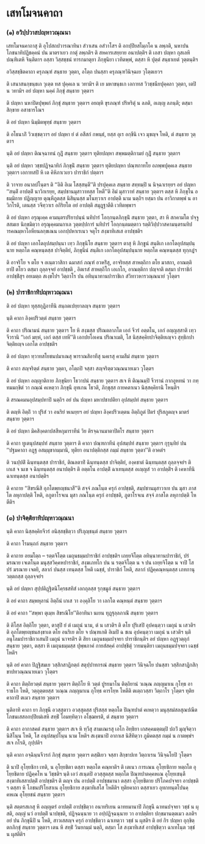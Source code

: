 <h1>เสทโมจนคาถา</h1>
<h3>(๑) อวิปฺปวาสปญฺหาวณฺณนา</h3>
<p> เสทโมจนคาถาสุ    ติ อุโปสถปวารณาทินา สํวาเสน อสํวาโสฯ ติ อกปฺปิยสโมฺภโค น ลพฺภติ, นหาปนโภชนาทิปฎิชคฺคนํ ปน มาตราเยว กาตุํ ลพฺภติฯ ติ สหคารเสยฺยาย อนาปตฺติฯ ติ เอสา ปญฺหา กุสเลหิ ปณฺฑิเตหิ จินฺติตาฯ อสฺสา วิสฺสชฺชนํ ทารกมาตุยา ภิกฺขุนิยา เวทิตพฺพํ, ตสฺสา หิ ปุตฺตํ สนฺธาเยตํ วุตฺตนฺติฯ</p>


<p>อวิสฺสชฺชิตคาถา ครุภณฺฑํ สนฺธาย วุตฺตา, อโตฺถ ปนสฺสา ครุภณฺฑวินิจฺฉเย วุโตฺตเยวฯ</p>


<p>ติ เสนาสนกฺขนฺธเก วุเตฺต ทส ปุคฺคเล น วทามิฯ ติ เย มหาขนฺธเก เอกาทส วิวชฺชนียปุคฺคลา วุตฺตา, เตปิ น วทามิฯ อยํ ปญฺหา นคฺคํ ภิกฺขุํ สนฺธาย วุตฺตาฯ</p>


<p>ติ ปญฺหา นหาปิตปุพฺพกํ ภิกฺขุํ สนฺธาย วุตฺตาฯ อยญฺหิ ขุรภณฺฑํ ปริหริตุํ น ลภติ, อเญฺญ ลภนฺติ; ตสฺมา สิกฺขาย อสาธารโณฯ</p>


<p>ติ อยํ ปญฺหา นิมฺมิตพุทฺธํ สนฺธาย วุตฺตาฯ</p>


<p>  ติ อโธนาภิํ วิวเชฺชตฺวาฯ อยํ ปญฺหา ยํ ตํ อสีสกํ กพนฺธํ, ยสฺส อุเร อกฺขีนิ เจว มุขญฺจ โหติ, ตํ สนฺธาย วุตฺตาฯ</p>


<p>นฺติ อยํ ปญฺหา ติณจฺฉาทนํ กุฎิํ สนฺธาย วุตฺตาฯ ทุติยปญฺหา สพฺพมตฺติกามยํ กุฎิํ สนฺธาย วุตฺตาฯ</p>


<p>นฺติ อยํ ปญฺหา วชฺชปฎิจฺฉาทิกํ ภิกฺขุนิํ สนฺธาย วุตฺตาฯ ทุติยปญฺหา ปณฺฑกาทโย อภพฺพปุคฺคเล สนฺธาย วุตฺตาฯ เอกาทสปิ หิ เต คิหิภาเวเยว ปาราชิกํ ปตฺตาฯ</p>


<p>ติ  วาจาย อนาลปโนฺตฯ ติ ‘‘อิติ อิเม โสสฺสนฺตี’’ติ ปรปุคฺคเล สนฺธาย สทฺทมฺปิ น นิจฺฉาเรยฺยฯ อยํ ปญฺหา ‘‘สนฺติํ อาปตฺติํ นาวิกเรยฺย, สมฺปชานมุสาวาทสฺส โหตี’’ติ อิมํ มุสาวาทํ สนฺธาย วุตฺตาฯ ตสฺส หิ ภิกฺขุโน อธมฺมิกาย ปฎิญฺญาย ตุณฺหีภูตสฺส นิสินฺนสฺส มโนทฺวาเร อาปตฺติ นาม นตฺถิฯ ยสฺมา ปน อาวิกาตพฺพํ น อาวิกโรติ, เตนสฺส  วจีทฺวาเร อกิริยโต อยํ อาปตฺติ สมุฎฺฐาตีติ เวทิตพฺพาฯ</p>


<p>ติ อยํ ปญฺหา อรุณุเคฺค คามนฺตรปริยาปนฺนํ นทิปารํ โอกฺกนฺตภิกฺขุนิํ สนฺธาย วุตฺตา, สา หิ สกคามโต ปจฺจูสสมเย นิกฺขมิตฺวา อรุณุคฺคมนกาเล วุตฺตปฺปการํ นทิปารํ โอกฺกนฺตมตฺตาว รตฺติวิปฺปวาสคามนฺตรนทิปารคณมฺหาโอหียนลกฺขเณน เอกปฺปหาเรเนว จตุโร สงฺฆาทิเสเส อาปชฺชติฯ</p>


<p>ติ อยํ ปญฺหา เอกโตอุปสมฺปนฺนา เทฺว ภิกฺขุนิโย สนฺธาย วุตฺตาฯ ตาสุ หิ ภิกฺขูนํ สนฺติเก เอกโตอุปสมฺปนฺนาย หตฺถโต คณฺหนฺตสฺส ปาจิตฺติยํ, ภิกฺขุนีนํ สนฺติเก เอกโตอุปสมฺปนฺนาย หตฺถโต คณฺหนฺตสฺส ทุกฺกฎํฯ</p>


<p>ติ อาจริโย จ ตโย จ อเนฺตวาสิกา ฉมาสกํ ภณฺฑํ อวหริํสุ, อาจริยสฺส สาหตฺถิกา ตโย มาสกา, อาณตฺติยาปิ ตโยว ตสฺมา ถุลฺลจฺจยํ อาปชฺชติ , อิตเรสํ สาหตฺถิโก เอเกโก, อาณตฺติกา ปญฺจาติ ตสฺมา ปาราชิกํ อาปชฺชิํสุฯ อยเมตฺถ สเงฺขโปฯ วิตฺถาโร ปน อทินฺนาทานปาราชิเก สํวิทาวหารวณฺณนายํ วุโตฺตฯ</p>


<h3>(๒) ปาราชิกาทิปญฺหาวณฺณนา</h3>
<p> ติ อยํ ปญฺหา ทุสฺสกุฎิอาทีนิ สนฺถตเปยฺยาลญฺจ สนฺธาย วุตฺตาฯ</p>


<p>นฺติ คาถา ลิงฺคปริวตฺตํ สนฺธาย วุตฺตาฯ</p>


<p>ติ คาถา ปริณามนํ สนฺธาย วุตฺตาฯ โย หิ สงฺฆสฺส ปริณตลาภโต เอกํ จีวรํ อตฺตโน, เอกํ อญฺญสฺสาติ เทฺว จีวรานิ ‘‘เอกํ  มยฺหํ, เอกํ ตสฺส เทหี’’ติ เอกปยโอเคน ปริณาเมติ, โส นิสฺสคฺคิยปาจิตฺติยเญฺจว สุทฺธิกปาจิตฺติยญฺจ เอกโต อาปชฺชติฯ</p>


<p>ติ อยํ ปญฺหา ทฺวาทสโยชนปมาเณสุ พาราณสิอาทีสุ นคเรสุ คามสีมํ สนฺธาย วุตฺตาฯ</p>


<p>ติ คาถา สญฺจริตฺตํ สนฺธาย วุตฺตา, อโตฺถปิ จสฺสา สญฺจริตฺตวณฺณนายเมว วุโตฺตฯ</p>


<p>ติ อยํ ปญฺหา อญฺญาติกาย ภิกฺขุนิยา โธวาปนํ สนฺธาย วุตฺตาฯ สเจ หิ ติณฺณมฺปิ จีวรานํ กากอูหทนํ วา กทฺทมมกฺขิตํ วา กณฺณํ คเหตฺวา ภิกฺขุนี อุทเกน โธวติ, ภิกฺขุสฺส กายคตาเนว นิสฺสคฺคิยานิ โหนฺติฯ</p>


<p>ติ สรณคมนอุปสมฺปทาปิ นตฺถิฯ อยํ ปน  ปญฺหา มหาปชาปติยา อุปสมฺปทํ สนฺธาย วุตฺตาฯ</p>


<p>  ติ ตญฺหิ อิตฺถิํ วา ปุริสํ วา อนริยํ หเนยฺยฯ อยํ ปญฺหา ลิงฺคปริวเตฺตน อิตฺถิภูตํ ปิตรํ ปุริสภูตญฺจ มาตรํ สนฺธาย วุตฺตาฯ</p>


<p>ติ อยํ ปญฺหา มิคสิงฺคตาปสสีหกุมาราทีนํ วิย ติรจฺฉานมาตาปิตโร สนฺธาย วุตฺตาฯ</p>


<p>ติ คาถา ทูเตนุปสมฺปทํ สนฺธาย วุตฺตาฯ ติ คาถา ปณฺฑกาทีนํ อุปสมฺปทํ สนฺธาย วุตฺตาฯ กุรุนฺทิยํ ปน ‘‘ปฐมคาถา อฎฺฐ อสมฺมุขากมฺมานิ, ทุติยา อนาปตฺติกสฺส กมฺมํ สนฺธาย วุตฺตา’’ติ อาคตํฯ</p>


<p>ติ วนปฺปติํ ฉินฺทนฺตสฺส ปาราชิกํ, ติณลตาทิํ ฉินฺทนฺตสฺส ปาจิตฺติยํ, องฺคชาตํ ฉินฺทนฺตสฺส ถุลฺลจฺจยํฯ ติ เกเส จ นเข จ ฉินฺทนฺตสฺส อนาปตฺติฯ ติ อตฺตโน อาปตฺติํ ฉาเทนฺตสฺส อเญฺญสํ วา อาปตฺติํฯ ติ เคหาทีนิ ฉาเทนฺตสฺส อนาปตฺติฯ</p>


<p>  ติ คาถาย ‘‘สิขรณีสิ อุภโตพฺยญฺชนาสี’’ติ สจฺจํ ภณโนฺต ครุกํ อาปชฺชติ, สมฺปชานมุสาวาเท ปน มุสา ภาสโต ลหุกาปตฺติ โหติ, อภูตาโรจเน มุสา ภณโนฺต ครุกํ อาปชฺชติ, ภูตาโรจเน สจฺจํ ภาสโต ลหุกาปตฺติ โหตีติฯ</p>


<h3>(๓) ปาจิตฺติยาทิปญฺหาวณฺณนา</h3>
<p> นฺติ คาถา นิสฺสคฺคิยจีวรํ อนิสฺสชฺชิตฺวา ปริภุญฺชนฺตํ สนฺธาย วุตฺตาฯ</p>


<p>ติ คาถา โรมนฺถกํ สนฺธาย วุตฺตาฯ</p>


<p>ติ คาถาย อยมโตฺถ – รตฺตจิโตฺต เมถุนธมฺมปาราชิกํ อาปชฺชติฯ เถยฺยจิโตฺต อทินฺนาทานปาราชิกํ, ปรํ มรณาย เจเตโนฺต มนุสฺสวิคฺคหปาราชิกํ, สงฺฆเภทโก ปน  น รตฺตจิโตฺต น จ ปน เถยฺยจิโตฺต น จาปิ โส ปรํ มรณาย เจตยิ, สลากํ ปนสฺส เทนฺตสฺส โหติ เฉชฺชํ, ปาราชิกํ โหติ, สลากํ ปฎิคฺคณฺหนฺตสฺส เภทกานุวตฺตกสฺส ถุลฺลจฺจยํฯ</p>


<p>นฺติ อยํ ปญฺหา สุปฺปติฎฺฐิตนิโคฺรธสทิสํ เอกกุลสฺส รุกฺขมูลํ สนฺธาย วุตฺตาฯ</p>


<p>ติ อยํ คาถา สมฺพหุลานํ อิตฺถีนํ เกเส วา องฺคุลิโย วา เอกโต คณฺหนฺตํ สนฺธาย วุตฺตาฯ</p>


<p>ติ อยํ คาถา ‘‘สพฺพา ตุเมฺห สิขรณิโย’’ติอาทินา นเยน ทุฎฺฐุลฺลภาณิํ สนฺธาย วุตฺตาฯ</p>


<p>ติ ติโสฺส อิตฺถิโย วุตฺตา, ตาสุปิ ยํ ตํ เมถุนํ นาม, ตํ น  เสวติฯ ติ ตโย ปุริเสปิ อุปคนฺตฺวา เมถุนํ น เสวติฯ ติ อุภโตพฺยญฺชนสงฺขาเต ตโย อนริเย ตโย จ ปณฺฑเกติ อิเมปิ ฉ ชเน อุปคนฺตฺวา เมถุนํ น เสวติฯ นฺติ อนุโลมปาราชิกวเสนปิ เมถุนํ นาจรติฯ ติ สิยา เมถุนธมฺมปจฺจยา ปาราชิกนฺติฯ อยํ ปญฺหา อฎฺฐวตฺถุกํ สนฺธาย  วุตฺตา, ตสฺสา หิ เมถุนธมฺมสฺส ปุพฺพภาคํ กายสํสคฺคํ อาปชฺชิตุํ วายมนฺติยา เมถุนธมฺมปจฺจยา เฉชฺชํ โหติฯ</p>


<p>นฺติ อยํ คาถา ปิฎฺฐิสมเย วสฺสิกสาฎิกตฺถํ สตุปฺปาทกรณํ สนฺธาย วุตฺตาฯ วินิจฺฉโย ปนสฺสา วสฺสิกสาฎิกสิกฺขาปทวณฺณนายเมว วุโตฺตฯ</p>


<p>ติ คาถา ติตฺถิยวตฺตํ สนฺธาย วุตฺตาฯ ติตฺถิโย หิ วตฺตํ ปูรยมาโน ติตฺถิยานํ วเณฺณ ภญฺญมาเน กุโทฺธ อาราธโก โหติ, วตฺถุตฺตยสฺส วเณฺณ ภญฺญมาเน กุโทฺธ คารโยฺห โหตีติ ตเตฺถวสฺสา วิตฺถาโร วุโตฺตฯ ทุติยคาถาปิ ตเมว สนฺธาย วุตฺตาฯ</p>


<p>นฺติอาทิ  คาถา ยา ภิกฺขุนี อวสฺสุตาว อวสฺสุตสฺส ปุริสสฺส หตฺถโต ปิณฺฑปาตํ คเหตฺวา มนุสฺสมํสลสุณปณีตโภชนเสสอกปฺปิยมํเสหิ สทฺธิํ โอมทฺทิตฺวา อโชฺฌหรติ, ตํ สนฺธาย วุตฺตาฯ</p>


<p>ติ คาถา อากาสคตํ สนฺธาย วุตฺตาฯ สเจ หิ ทฺวีสุ สามเณเรสุ เอโก อิทฺธิยา เกสคฺคมตฺตมฺปิ ปถวิํ มุญฺจิตฺวา นิสิโนฺน โหติ, โส อนุปสมฺปโนฺน นาม โหติฯ สเงฺฆนาปิ อากาเส นิสีทิตฺวา ภูมิคตสฺส กมฺมํ น กาตพฺพํฯ สเจ กโรติ, กุปฺปติฯ</p>


<p>นฺติ คาถา อจฺฉินฺนจีวรกํ ภิกฺขุํ สนฺธาย วุตฺตาฯ ตสฺมิํเยว จสฺสา สิกฺขาปเท วิตฺถาเรน วินิจฺฉโยปิ วุโตฺตฯ</p>


<p>ติ นาปิ อุโยฺยชิกา เทติ, น อุโยฺยชิตา ตสฺสา หตฺถโต คณฺหาติฯ ติ เตเนว การเณน อุโยฺยชิกาย หตฺถโต อุโยฺยชิตาย ปฎิคฺคโห น วิชฺชติฯ นฺติ เอวํ สเนฺตปิ อวสฺสุตสฺส หตฺถโต ปิณฺฑปาตคฺคหเณ อุโยฺยเชนฺตี สงฺฆาทิเสสาปตฺติํ อาปชฺชติฯ ติ ตญฺจ ปน อาปตฺติํ อาปชฺชมานา ตสฺสา อุโยฺยชิตาย ปริโภคปจฺจยา อาปชฺชติ  ฯ ตสฺสา หิ โภชนปริโยสาเน อุโยฺยชิกาย สงฺฆาทิเสโส โหตีติฯ ทุติยคาถา ตสฺสาเยว อุทกทนฺตโปนคฺคหเณ อุโยฺยชนํ สนฺธาย วุตฺตาฯ</p>


<p>นฺติ สตฺตรสเกสุ หิ อญฺญตรํ อาปตฺติํ อาปชฺชิตฺวา อนาทริเยน ฉาทยมานาปิ ภิกฺขุนี ฉาทนปจฺจยา วชฺชํ น ผุสติ, อญฺญํ นวํ อาปตฺติํ นาปชฺชติ, ปฎิจฺฉนฺนาย วา อปฺปฎิจฺฉนฺนาย วา อาปตฺติยา ปกฺขมานตฺตเมว ลภติฯ อยํ ปน ภิกฺขุนีปิ น โหติ, สาวเสสญฺจ ครุกํ อาปชฺชิตฺวา ฉาเทตฺวา วชฺชํ น ผุสติฯ ติ อยํ กิร ปญฺหา อุกฺขิตฺตกภิกฺขุํ สนฺธาย วุตฺตาฯ เตน หิ สทฺธิํ วินยกมฺมํ นตฺถิ, ตสฺมา โส สงฺฆาทิเสสํ อาปชฺชิตฺวา ฉาเทโนฺต วชฺชํ น ผุสตีติฯ</p>

</p>





